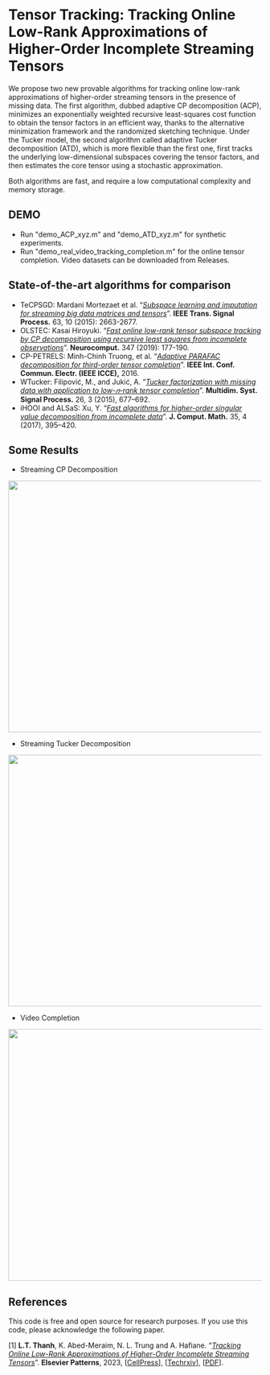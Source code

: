 # Tensor Tracking: Tracking Online Low-Rank Approximations of Higher-Order Incomplete Streaming Tensors

We propose two new provable algorithms for tracking online low-rank approximations of higher-order streaming tensors in the presence of missing data. The first algorithm, dubbed adaptive CP decomposition (ACP), minimizes an exponentially weighted recursive least-squares cost function to obtain the tensor factors in an efficient way, thanks to the alternative minimization framework and the randomized
sketching technique. Under the Tucker model, the second algorithm called adaptive Tucker decomposition (ATD), which is more flexible than the first one, first tracks the underlying low-dimensional subspaces covering
the tensor factors, and then estimates the core tensor using a stochastic approximation. 

Both algorithms are fast, and require a low computational complexity and memory storage.


## DEMO

+ Run "demo_ACP_xyz.m" and "demo_ATD_xyz.m" for synthetic experiments.
+ Run "demo_real_video_tracking_completion.m" for the online tensor completion. Video datasets can be downloaded from Releases. 


## State-of-the-art algorithms for comparison
+ TeCPSGD: Mardani Mortezaet et al. “[*Subspace learning and imputation for streaming big data matrices and tensors*](https://ieeexplore.ieee.org/document/7072498)”. **IEEE Trans. Signal Process.** 63, 10 (2015): 2663-2677.
+ OLSTEC: Kasai Hiroyuki. “[*Fast online low-rank tensor subspace tracking by CP decomposition using recursive least squares from incomplete observations*](https://www.sciencedirect.com/science/article/abs/pii/S0925231218313584?via%3Dihub)”. **Neurocomput.** 347 (2019): 177-190.
+ CP-PETRELS:  Minh-Chinh Truong, et al. “[*Adaptive PARAFAC decomposition for third-order tensor completion*](https://ieeexplore.ieee.org/abstract/document/7562652)”. **IEEE Int. Conf. Commun. Electr. (IEEE ICCE),** 2016.
+ WTucker: Filipović, M., and Jukić, A. “[*Tucker factorization with missing data with application to low-𝑛-rank tensor completion*](https://link.springer.com/article/10.1007/s11045-013-0269-9)”. **Multidim. Syst. Signal Process.** 26, 3 (2015), 677–692.
+ iHOOI and ALSaS: Xu, Y. “[*Fast algorithms for higher-order singular value decomposition from incomplete data*](https://global-sci.org/intro/article_detail/jcm/10023.html)”. **J. Comput. Math.** 35, 4 (2017), 395–420.

## Some Results

+ Streaming CP Decomposition

<img src="https://user-images.githubusercontent.com/26319211/167562867-207d050a-7819-462a-8837-73e417ce0bad.png" width="700" height='500'>

+ Streaming Tucker Decomposition

<img src="https://user-images.githubusercontent.com/26319211/167563914-37454381-d12a-4cfb-9fc3-f8773342634b.png" width="700" height='500'>


+ Video Completion

<img src="https://user-images.githubusercontent.com/26319211/167564258-80b54ed2-23ac-43c0-8b9b-a62db1cc7369.png" width="700" height='500'>

 
## References

This code is free and open source for research purposes. If you use this code, please acknowledge the following paper.

[1] **L.T. Thanh**, K. Abed-Meraim, N. L. Trung and A. Hafiane. “[*Tracking Online Low-Rank Approximations of Higher-Order Incomplete Streaming Tensors*](https://drive.google.com/fi)”. **Elsevier Patterns**, 2023, [[CellPress](https://www.cell.com/patterns/fulltext/S2666-3899(23)00104-6)], [[Techrxiv](https://www.techrxiv.org/articles/preprint/Tracking_Online_Low-Rank_Approximations_of_Higher-Order_Incomplete_Streaming_Tensors/19704034)], [[PDF](https://thanhtbt.github.io/files/2023_Patterns_Tensor_Tracking_Draw.pdf)]. 




